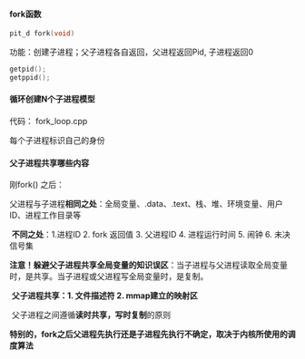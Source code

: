 #### fork函数

```c
pit_d fork(void)
```

功能：创建子进程；父子进程各自返回，父进程返回Pid, 子进程返回0

```c
getpid();
getppid();
```

#### 循环创建N个子进程模型

代码： fork_loop.cpp

每个子进程标识自己的身份

#### 父子进程共享哪些内容

刚fork() 之后：

​	父进程与子进程**相同之处**：全局变量、.data、.text、栈、堆、环境变量、用户ID、进程工作目录等

​	**不同之处**：1.进程ID    2. fork 返回值     3. 父进程ID      4. 进程运行时间     5. 闹钟    6. 未决信号集

**注意！躲避父子进程共享全局变量的知识误区**：当子进程与父进程读取全局变量时，是共享。当子进程或父进程写全局变量时，是复制。

​	**父子进程共享：1. 文件描述符    2. mmap建立的映射区**

​	父子进程之间遵循**读时共享，写时复制**的原则

**特别的，fork之后父进程先执行还是子进程先执行不确定，取决于内核所使用的调度算法**
